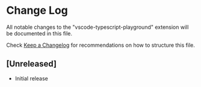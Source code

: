 # Change Log

All notable changes to the "vscode-typescript-playground" extension will be documented in this file.

Check [Keep a Changelog](http://keepachangelog.com/) for recommendations on how to structure this file.

## [Unreleased]

- Initial release